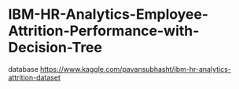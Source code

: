 # IBM-HR-Analytics-Employee-Attrition-Performance-with-Decision-Tree


database
https://www.kaggle.com/pavansubhasht/ibm-hr-analytics-attrition-dataset

